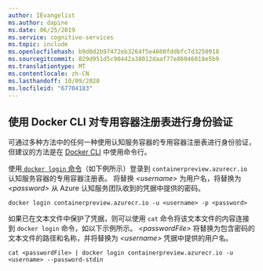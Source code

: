 ```yaml
---
author: IEvangelist
ms.author: dapine
ms.date: 06/25/2019
ms.service: cognitive-services
ms.topic: include
ms.openlocfilehash: b9d0d2b97472eb3264f5e4600fddbfc7d3250918
ms.sourcegitcommit: 829d951d5c90442a38012daaf77e86046018e5b9
ms.translationtype: MT
ms.contentlocale: zh-CN
ms.lasthandoff: 10/09/2020
ms.locfileid: "67704183"
---
```

## <a name="use-the-docker-cli-to-authenticate-the-private-container-registry"></a>使用 Docker CLI 对专用容器注册表进行身份验证

可通过多种方法中的任何一种使用认知服务容器的专用容器注册表进行身份验证，但建议的方法是在 [Docker CLI](https://docs.docker.com/engine/reference/commandline/cli/) 中使用命令行。

使用[ `docker login` 命令](https://docs.docker.com/engine/reference/commandline/login/)（如下例所示）登录到 `containerpreview.azurecr.io` 认知服务容器的专用容器注册表。 将替换 *\<username\>* 为用户名，将替换为 *\<password\>* 从 Azure 认知服务团队收到的凭据中提供的密码。

```
docker login containerpreview.azurecr.io -u <username> -p <password>
```

如果已在文本文件中保护了凭据，则可以使用 `cat` 命令将该文本文件的内容连接到 `docker login` 命令，如以下示例所示。 *\<passwordFile\>* 将替换为包含密码的文本文件的路径和名称，并将替换为 *\<username\>* 凭据中提供的用户名。

```
cat <passwordFile> | docker login containerpreview.azurecr.io -u <username> --password-stdin
```
